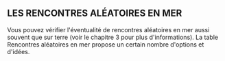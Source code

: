 ## LES RENCONTRES ALÉATOIRES EN MER


Vous pouvez vérifier l'éventualité de rencontres aléatoires
en mer aussi souvent que sur terre (voir le chapitre 3 pour
plus d'informations). La table Rencontres aléatoires en mer
propose un certain nombre d'options et d'idées.
